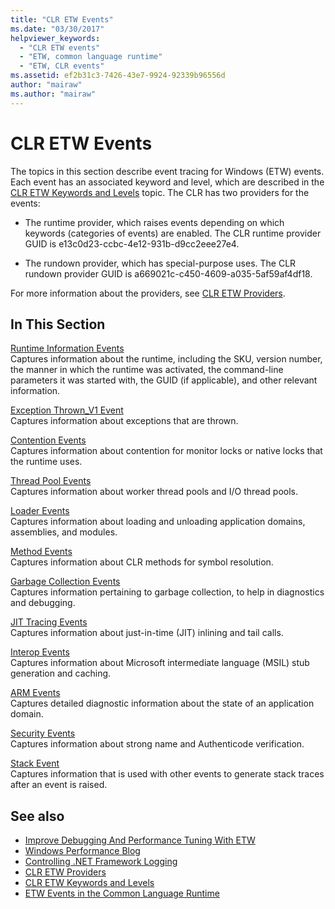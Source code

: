 ```yaml
---
title: "CLR ETW Events"
ms.date: "03/30/2017"
helpviewer_keywords: 
  - "CLR ETW events"
  - "ETW, common language runtime"
  - "ETW, CLR events"
ms.assetid: ef2b31c3-7426-43e7-9924-92339b96556d
author: "mairaw"
ms.author: "mairaw"
---
```

# CLR ETW Events
The topics in this section describe event tracing for Windows (ETW) events. Each event has an associated keyword and level, which are described in the [CLR ETW Keywords and Levels](../../../docs/framework/performance/clr-etw-keywords-and-levels.md) topic. The CLR has two providers for the events:  
  
- The runtime provider, which raises events depending on which keywords (categories of events) are enabled. The CLR runtime provider GUID is e13c0d23-ccbc-4e12-931b-d9cc2eee27e4.  
  
- The rundown provider, which has special-purpose uses. The CLR rundown provider GUID is a669021c-c450-4609-a035-5af59af4df18.  
  
 For more information about the providers, see [CLR ETW Providers](../../../docs/framework/performance/clr-etw-providers.md).  
  
## In This Section  
 [Runtime Information Events](../../../docs/framework/performance/runtime-information-etw-events.md)  
 Captures information about the runtime, including the SKU, version number, the manner in which the runtime was activated, the command-line parameters it was started with, the GUID (if applicable), and other relevant information.  
  
 [Exception Thrown_V1 Event](../../../docs/framework/performance/exception-thrown-v1-etw-event.md)  
 Captures information about exceptions that are thrown.  
  
 [Contention Events](../../../docs/framework/performance/contention-etw-events.md)  
 Captures information about contention for monitor locks or native locks that the runtime uses.  
  
 [Thread Pool Events](../../../docs/framework/performance/thread-pool-etw-events.md)  
 Captures information about worker thread pools and I/O thread pools.  
  
 [Loader Events](../../../docs/framework/performance/loader-etw-events.md)  
 Captures information about loading and unloading application domains, assemblies, and modules.  
  
 [Method Events](../../../docs/framework/performance/method-etw-events.md)  
 Captures information about CLR methods for symbol resolution.  
  
 [Garbage Collection Events](../../../docs/framework/performance/garbage-collection-etw-events.md)  
 Captures information pertaining to garbage collection, to help in diagnostics and debugging.  
  
 [JIT Tracing Events](../../../docs/framework/performance/jit-tracing-etw-events.md)  
 Captures information about just-in-time (JIT) inlining and tail calls.  
  
 [Interop Events](../../../docs/framework/performance/interop-etw-events.md)  
 Captures information about Microsoft intermediate language (MSIL) stub generation and caching.  
  
 [ARM Events](../../../docs/framework/performance/application-domain-resource-monitoring-arm-etw-events.md)  
 Captures detailed diagnostic information about the state of an application domain.  
  
 [Security Events](../../../docs/framework/performance/security-etw-events.md)  
 Captures information about strong name and Authenticode verification.  
  
 [Stack Event](../../../docs/framework/performance/stack-etw-event.md)  
 Captures information that is used with other events to generate stack traces after an event is raised.  
  
## See also

- [Improve Debugging And Performance Tuning With ETW](https://go.microsoft.com/fwlink/?LinkId=179696)
- [Windows Performance Blog](https://go.microsoft.com/fwlink/?LinkId=179509)
- [Controlling .NET Framework Logging](../../../docs/framework/performance/controlling-logging.md)
- [CLR ETW Providers](../../../docs/framework/performance/clr-etw-providers.md)
- [CLR ETW Keywords and Levels](../../../docs/framework/performance/clr-etw-keywords-and-levels.md)
- [ETW Events in the Common Language Runtime](../../../docs/framework/performance/etw-events-in-the-common-language-runtime.md)
